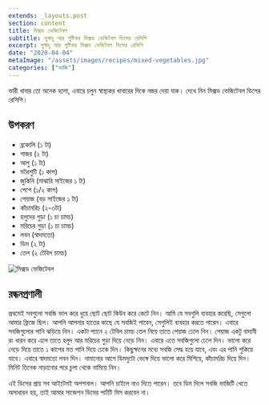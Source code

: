```yaml
---
extends: _layouts.post
section: content
title: মিক্সড ভেজিটেবল
subtitle: সু্স্বাদু আর পুষ্টিকর মিক্সড ভেজিটবল ডিসের রেসিপি
excerpt: সু্স্বাদু আর পুষ্টিকর মিক্সড ভেজিটবল ডিসের রেসিপি
date: "2020-04-04"
metaImage: "/assets/images/recipes/mixed-vegetables.jpg"
categories: ["ভাজি"]
---
```


ভারী খাবার তো অনেক হলো, এবারে চলুন স্বাস্থ্যকর খাবারের দিকে নজর দেয়া যাক। দেখে নিন মিক্সড ভেজিটেবল
ডিসের রেসিপি।

## উপকরণ

- ব্রকোলি (১ টা)
- গাজর (২ টা)
- আলু (১ টা)
- মটরশুটি (১ কাপ)
- জুকিনি (মাঝারি সাইজের ১ টা)
- পেপে (১/২ কাপ)
- পেয়াজ (বড় সাইজের ১ টা)
- কাঁচামরিচ (২-৩টা)
- হলুদের গুড়া (১ চা চামচ)
- মরিচের গুড়া (১ চা চামচ)
- লবন (স্বাদমতো)
- ডিম (২ টা)
- তেল (২ টেবিল চামচ)

![মিক্সড ভেজিটেবল](/assets/images/recipes/mixed-vegetables.jpg)

## রন্ধনপ্রণালী

প্রথমেই সবগুলো সবজি ভাল করে ধুয়ে ছোট ছোট কিউব করে কেটে নিন। আমি যে সবগুলি ব্যবহার করেছি, সেগুলো
আমার ফ্রিজে ছিল। আপনি আপনার হাতের কাছে যে সবজিই পাবেন, সেগুলিই ব্যবহার করতে পারেন। এবারে সবজিগুলোর
পানি ঝড়িয়ে নিন। একটা প্যানে ২ টেবিল চামচ তেল নিয়ে তাতে পেয়াজ ঢেলে নিন। পেয়াজ একটু বাদামী রং ধারন করে
এলে তাতে হলুদ আর মরিচের গুড়া দিয়ে নেড়ে নিন। এবারে এতে সবজিগুলো ঢেলে দিন। ভালো করে নেড়ে দিয়ে তাতে
১ কাপের মত পানি দিয়ে ঢেকে দিন। কিছুক্ষনের মধ্যে সবজি সেদ্ধ হয়ে যাবে, এবং এর পানি শুকিয়ে যাবে। এবারে স্বাদমতো
লবন দিন। নামানোর আগে ডিমদুটো ভেঙ্গে দিয়ে ভালো করে মিশিয়ে, কাঁচামরিচ দিয়ে দিন। মিনিট তিনেক নাড়ানোর
পরে চুলা থেকে নামিয়ে নিন।

এই ডিসের প্রায় সব আইটেমই অপশনাল। আপনি চাইলে নাও দিতে পারেন। তবে ডিম দিলে সবজি ভাজিটি খেতে
অসাধারন হয়, তাই আমার সাজেশন ডিমের পার্টটি মিস করবেন না।
